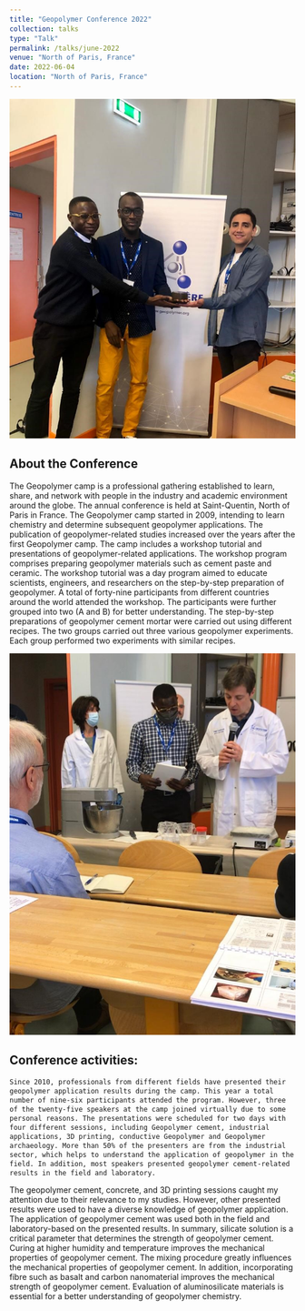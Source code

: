 ```yaml
---
title: "Geopolymer Conference 2022"
collection: talks
type: "Talk"
permalink: /talks/june-2022
venue: "North of Paris, France"
date: 2022-06-04
location: "North of Paris, France"
---
```


![Geopolymer team](../images/friends.jpeg)

## About the Conference
The Geopolymer camp is a professional gathering established to learn, share, and network with people in the industry and academic environment around the globe. The annual conference is held at Saint-Quentin, North of Paris in France. The Geopolymer camp started in 2009, intending to learn chemistry and determine subsequent geopolymer applications. The publication of geopolymer-related studies increased over the years after the first Geopolymer camp. The camp includes a workshop tutorial and presentations of geopolymer-related applications. 
The workshop program comprises preparing geopolymer materials such as cement paste and ceramic. The workshop tutorial was a day program aimed to educate scientists, engineers, and researchers on the step-by-step preparation of geopolymer. A total of forty-nine participants from different countries around the world attended the workshop. The participants were further grouped into two (A and B) for better understanding. The step-by-step preparations of geopolymer cement mortar were carried out using different recipes. The two groups carried out three various geopolymer experiments. Each group performed two experiments with similar recipes. 

![Tutorial](../images/tutorial.jpeg)

## Conference activities:
	Since 2010, professionals from different fields have presented their geopolymer application results during the camp. This year a total number of nine-six participants attended the program. However, three of the twenty-five speakers at the camp joined virtually due to some personal reasons. The presentations were scheduled for two days with four different sessions, including Geopolymer cement, industrial applications, 3D printing, conductive Geopolymer and Geopolymer archaeology. More than 50% of the presenters are from the industrial sector, which helps to understand the application of geopolymer in the field. In addition, most speakers presented geopolymer cement-related results in the field and laboratory. 
The geopolymer cement, concrete, and 3D printing sessions caught my attention due to their relevance to my studies. However, other presented results were used to have a diverse knowledge of geopolymer application. The application of geopolymer cement was used both in the field and laboratory-based on the presented results. In summary, silicate solution is a critical parameter that determines the strength of geopolymer cement. Curing at higher humidity and temperature improves the mechanical properties of geopolymer cement. The mixing procedure greatly influences the mechanical properties of geopolymer cement. In addition, incorporating fibre such as basalt and carbon nanomaterial improves the mechanical strength of geopolymer cement. Evaluation of aluminosilicate materials is essential for a better understanding of geopolymer chemistry. 

